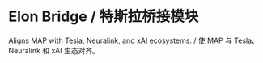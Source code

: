 # Elon Bridge / 特斯拉桥接模块

Aligns MAP with Tesla, Neuralink, and xAI ecosystems. / 使 MAP 与 Tesla、Neuralink 和 xAI 生态对齐。